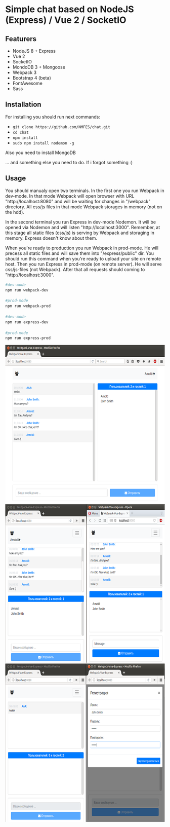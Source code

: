 # Simple chat based on NodeJS (Express) / Vue 2 / SocketIO

## Featurers
* NodeJS 8 + Express
* Vue 2
* SocketIO
* MondoDB 3 + Mongoose
* Webpack 3
* Bootstrap 4 (beta)
* FontAwesome
* Sass


## Installation

For installing you should run next commands:
* `git clone https://github.com/NMFES/chat.git`
* `cd chat`
* `npm install`
* `sudo npm install nodemon -g`

Also you need to install MongoDB

... and something else you need to do. If i forgot something :)


## Usage

You should manualy open two terminals. In the first one you run Webpack in dev-mode. In that mode Webpack will open browser with URL "http://localhost:8080" and will be waiting for changes in "/webpack" directory. All css/js files in that mode Webpack storages in memory (not on the hdd). 

In the second terminal you run Express in dev-mode Nodemon. It will be opened via Nodemon and will listen "http://localhost:3000". Remember, at this stage all static files (css/js) is serving by Webpack and storaging in memory. Express doesn't know about them.

When you're ready to production you run Webpack in prod-mode. He will precess all static files and will save them into "/express/public" dir. You should run this command when you're ready to upload your site on remote host. Then you run Express in prod-mode (on remote server). He will serve css/js-files (not Webpack). After that all requests should coming to "http://localhost:3000".

``` bash
#dev-mode
npm run webpack-dev

#prod-mode
npm run webpack-prod

#dev-mode
npm run express-dev

#prod-mode
npm run express-prod
```

<img src="https://raw.githubusercontent.com/NMFES/chat/master/express/public/img/1.png" height="500">
<img src="https://raw.githubusercontent.com/NMFES/chat/master/express/public/img/2.png" height="500">
<img src="https://raw.githubusercontent.com/NMFES/chat/master/express/public/img/3.png" height="500">
